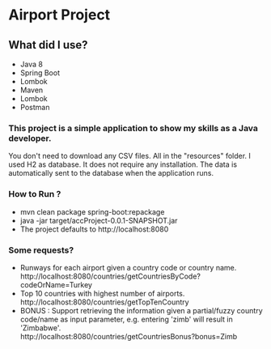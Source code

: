 # Airport Project
## What did I use?
* Java 8
* Spring Boot
* Lombok
* Maven
* Lombok
* Postman

### This project is a simple application to show my skills as a Java developer.

You don't need to download any CSV files. All in the "resources" folder.
I used H2 as database. It does not require any installation. The data is automatically sent to the database when the application runs.

### How to Run ? 
* mvn clean package spring-boot:repackage
* java -jar target/accProject-0.0.1-SNAPSHOT.jar
* The project defaults to http://localhost:8080

### Some requests? 
* Runways for each airport given a country code or country name.  
http://localhost:8080/countries/getCountriesByCode?codeOrName=Turkey
* Top 10 countries with highest number of airports.   
http://localhost:8080/countries/getTopTenCountry
* BONUS : Support retrieving the information given a partial/fuzzy country code/name as input parameter, e.g. entering 'zimb' will result in 'Zimbabwe'.    
http://localhost:8080/countries/getCountriesBonus?bonus=Zimb

